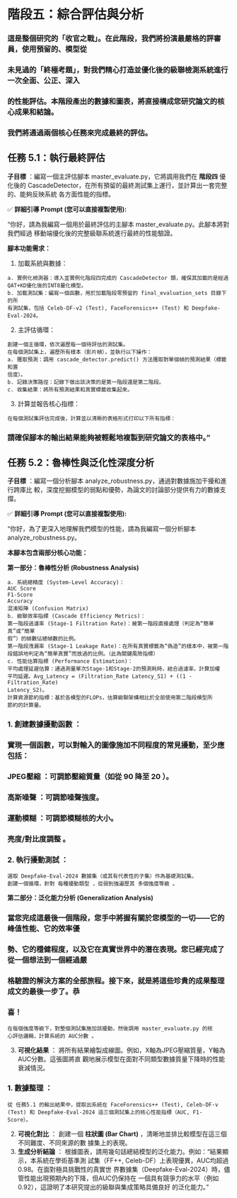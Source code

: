 # 階段五：綜合評估與分析

### 這是整個研究的「收官之戰」。在此階段，我們將扮演最嚴格的評審員，使用預留的、模型從

### 未見過的「終極考題」，對我們精心打造並優化後的級聯檢測系統進行一次全面、公正、深入

### 的性能評估。本階段產出的數據和圖表，將直接構成您研究論文的核心成果和結論。

### 我們將通過兩個核心任務來完成最終的評估。

## 任務 5.1：執行最終評估

**子目標** ：編寫一個主評估腳本 master_evaluate.py，它將調用我們在 **階段四** 優化後的
CascadeDetector，在所有預留的最終測試集上運行，並計算出一套完整的、能夠反映系統
各方面性能的指標。

✅ **詳細引導 Prompt (您可以直接複製使用):**

“你好，請為我編寫一個用於最終評估的主腳本 master_evaluate.py。此腳本將對我們經過
移動端優化後的完整級聯系統進行最終的性能驗證。

**腳本功能需求：**

1. 加載系統與數據：

```
a. 實例化檢測器：導入並實例化階段四完成的 CascadeDetector 類，確保其加載的是經過
QAT+KD優化後的INT8量化模型。
b. 加載測試集：編寫一個函數，用於加載階段零預留的 final_evaluation_sets 目錄下的所
有測試集，包括 Celeb-DF-v2 (Test), FaceForensics++ (Test) 和 Deepfake-Eval-2024。
```
2. 主評估循環：

```
創建一個主循環，依次遍歷每一個待評估的測試集。
在每個測試集上，遍歷所有樣本（影片幀），並執行以下操作：
a. 獲取預測：調用 cascade_detector.predict() 方法獲取對單個幀的預測結果（標籤和置
信度）。
b. 記錄決策路徑：記錄下做出該決策的是第一階段還是第二階段。
c. 收集結果：將所有預測結果和真實標籤收集起來。
```
3. 計算並報告核心指標：

```
在每個測試集評估完成後，計算並以清晰的表格形式打印以下所有指標：
```

### 請確保腳本的輸出結果能夠被輕鬆地複製到研究論文的表格中。”

## 任務 5.2：魯棒性與泛化性深度分析

**子目標** ：編寫一個分析腳本 analyze_robustness.py，通過對數據施加干擾和進行跨庫比
較，深度挖掘模型的弱點和優勢，為論文的討論部分提供有力的數據支撐。

✅ **詳細引導 Prompt (您可以直接複製使用):**

“你好，為了更深入地理解我們模型的性能，請為我編寫一個分析腳本
analyze_robustness.py。

**本腳本包含兩部分核心功能：**

**第一部分：魯棒性分析 (Robustness Analysis)**

```
a. 系統總精度 (System-Level Accuracy)：
AUC Score
F1-Score
Accuracy
混淆矩陣 (Confusion Matrix)
b. 級聯效率指標 (Cascade Efficiency Metrics)：
第一階段過濾率 (Stage-1 Filtration Rate)：被第一階段直接處理（判定為“簡單真”或“簡單
假”）的幀數佔總幀數的比例。
第一階段洩漏率 (Stage-1 Leakage Rate)：在所有真實標籤為“偽造”的樣本中，被第一階
段錯誤地判定為“簡單真實”而放過的比例。（此為關鍵風險指標）
c. 性能估算指標 (Performance Estimation)：
平均處理延遲估算：通過測量單次Stage-1和Stage-2的預測耗時，結合過濾率，計算加權
平均延遲。Avg_Latency = (Filtration_Rate Latency_S1) + ((1 - Filtration_Rate)
Latency_S2)。
計算資源節約指標：基於各模型的FLOPs，估算級聯架構相比於全部使用第二階段模型所
節約的計算量。
```
### 1. 創建數據擾動函數 ：

### 實現一個函數，可以對輸入的圖像施加不同程度的常見擾動，至少應包括：

### JPEG壓縮 ：可調節壓縮質量（如從 90 降至 20 ）。

### 高斯噪聲 ：可調節噪聲強度。

### 運動模糊 ：可調節模糊核的大小。

### 亮度/對比度調整 。

### 2. 執行擾動測試 ：

```
選取 Deepfake-Eval-2024 數據集（或其有代表性的子集）作為基礎測試集。
創建一個循環，針對 每種擾動類型 ，從弱到強遍歷其 多個強度等級 。
```

**第二部分：泛化能力分析 (Generalization Analysis)**

### 當您完成這最後一個階段，您手中將握有關於您模型的一切——它的峰值性能、它的效率優

### 勢、它的穩健程度，以及它在真實世界中的潛在表現。您已經完成了從一個想法到一個經過嚴

### 格驗證的解決方案的全部旅程。接下來，就是將這些珍貴的成果整理成文的最後一步了。恭

### 喜！

```
在每個強度等級下，對整個測試集施加該擾動，然後調用 master_evaluate.py 的核
心評估邏輯，計算系統的 AUC分數 。
```
3. **可視化結果** ：
    將所有結果繪製成線圖。例如，X軸為JPEG壓縮質量，Y軸為AUC分數。這張圖將直
    觀地展示模型在面對不同類型數據質量下降時的性能衰減情況。

### 1. 數據整理 ：

```
從 任務5.1 的輸出結果中，提取出系統在 FaceForensics++ (Test), Celeb-DF-v
(Test) 和 Deepfake-Eval-2024 這三個測試集上的核心性能指標（AUC, F1-
Score）。
```
2. **可視化對比** ：
    創建一個 **柱狀圖 (Bar Chart)** ，清晰地並排比較模型在這三個不同難度、不同來源的數
    據集上的表現。
3. **生成分析結論** ：
    根據圖表，請用幾句話總結模型的泛化能力。例如：“結果顯示，本系統在學術基準測
    試集（FF++, Celeb-DF）上表現優異，AUC均超過0.98。在面對極具挑戰性的真實世
    界數據集（Deepfake-Eval-2024）時，儘管性能出現預期內的下降，但AUC仍保持在
    一個具有競爭力的水平（例如0.92），這證明了本研究提出的級聯與集成策略具備良好
    的泛化能力。”


